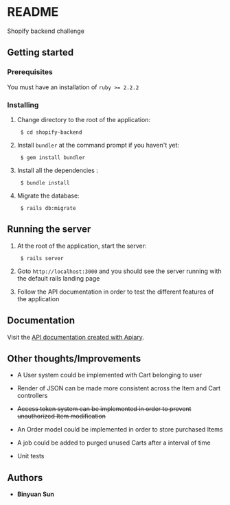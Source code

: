 # README

Shopify backend challenge

## Getting started

### Prerequisites
You must have an installation of `ruby >= 2.2.2` 

### Installing

1. Change directory to the root of the application:

		$ cd shopify-backend

2. Install `bundler` at the command prompt if you haven't yet:

		$ gem install bundler

3. Install all the dependencies :

		$ bundle install

4. Migrate the database:
		
		$ rails db:migrate

## Running the server

1. At the root of the application, start the server:

		$ rails server

2. Goto `http://localhost:3000` and you should see the server running with the default rails landing page

3. Follow the API documentation in order to test the different features of the application

## Documentation

Visit the [API documentation created with Apiary](https://binyuanshopifybackendchallenge.docs.apiary.io/).

## Other thoughts/Improvements

* A User system could be implemented with Cart belonging to user

* Render of JSON can be made more consistent across the Item and Cart controllers

* ~~Access token system can be implemented in order to prevent unauthorized Item modification~~

* An Order model could be implemented in order to store purchased Items

* A job could be added to purged unused Carts after a interval of time

* Unit tests

## Authors

* **Binyuan Sun** 